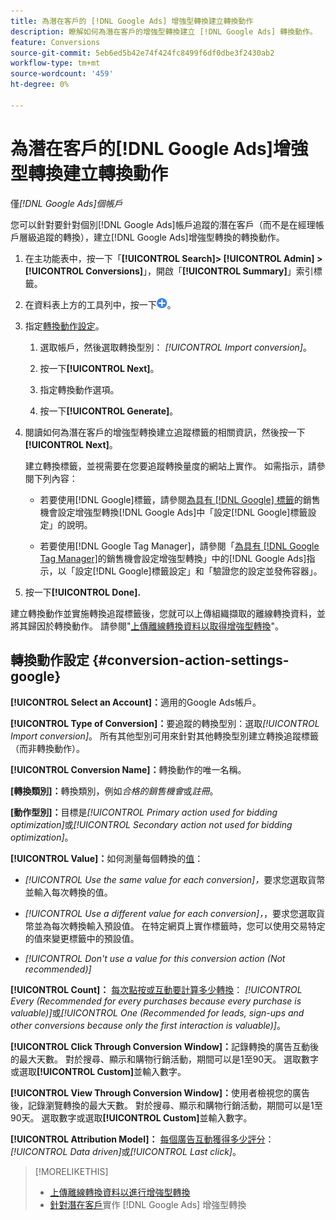 ```yaml
---
title: 為潛在客戶的 [!DNL Google Ads] 增強型轉換建立轉換動作
description: 瞭解如何為潛在客戶的增強型轉換建立 [!DNL Google Ads] 轉換動作。
feature: Conversions
source-git-commit: 5eb6ed5b42e74f424fc8499f6df0dbe3f2430ab2
workflow-type: tm+mt
source-wordcount: '459'
ht-degree: 0%

---
```


# 為潛在客戶的[!DNL Google Ads]增強型轉換建立轉換動作

僅&#x200B;*[!DNL Google Ads]個帳戶*

您可以針對要針對個別[!DNL Google Ads]帳戶追蹤的潛在客戶（而不是在經理帳戶層級追蹤的轉換），建立[!DNL Google Ads]增強型轉換的轉換動作。

1. 在主功能表中，按一下「**[!UICONTROL Search]> [!UICONTROL Admin] >[!UICONTROL Conversions]**」，開啟「**[!UICONTROL Summary]**」索引標籤。

1. 在資料表上方的工具列中，按一下![建立](/help/search-social-commerce/assets/add.png "建立")。

1. 指定[轉換動作設定](#conversion-action-settings-google)。

   1. 選取帳戶，然後選取轉換型別： *[!UICONTROL Import conversion]*。

   1. 按一下&#x200B;**[!UICONTROL Next]**。

   1. 指定轉換動作選項。

   1. 按一下&#x200B;**[!UICONTROL Generate]**。

1. 閱讀如何為潛在客戶的增強型轉換建立追蹤標籤的相關資訊，然後按一下&#x200B;**[!UICONTROL Next]**。

   建立轉換標籤，並視需要在您要追蹤轉換量度的網站上實作。 如需指示，請參閱下列內容：

   * 若要使用[!DNL Google]標籤，請參閱[為具有 [!DNL Google] 標籤](https://support.google.com/google-ads/answer/11347292)的銷售機會設定增強型轉換[!DNL Google Ads]中「設定[!DNL Google]標籤設定」的說明。

   * 若要使用[!DNL Google Tag Manager]，請參閱「[為具有 [!DNL Google Tag Manager]](https://support.google.com/google-ads/answer/11021502?#configure)的銷售機會設定增強型轉換」中的[!DNL Google Ads]指示，以「設定[!DNL Google]標籤設定」和「驗證您的設定並發佈容器」。

1. 按一下&#x200B;**[!UICONTROL Done].**

建立轉換動作並實施轉換追蹤標籤後，您就可以上傳組織擷取的離線轉換資料，並將其歸因於轉換動作。 請參閱&quot;[上傳離線轉換資料以取得增強型轉換](/help/search-social-commerce/admin/conversion-metrics/upload-data-offline-conversions.md)&quot;。

## 轉換動作設定 {#conversion-action-settings-google}

**[!UICONTROL Select an Account]：**&#x200B;適用的Google Ads帳戶。

**[!UICONTROL Type of Conversion]：**&#x200B;要追蹤的轉換型別：選取&#x200B;*[!UICONTROL Import conversion]*。 所有其他型別可用來針對其他轉換型別建立轉換追蹤標籤（而非轉換動作）。

**[!UICONTROL Conversion Name]：**&#x200B;轉換動作的唯一名稱。

**\[轉換類別\]：**&#x200B;轉換類別，例如&#x200B;*合格的銷售機會*&#x200B;或&#x200B;*註冊*。

**\[動作型別\]：**&#x200B;目標是&#x200B;*[!UICONTROL Primary action used for bidding optimization]*&#x200B;或&#x200B;*[!UICONTROL Secondary action not used for bidding optimization]*。

**[!UICONTROL Value]：**&#x200B;如何測量每個轉換的[值](https://support.google.com/google-ads/answer/13064207)：

* *[!UICONTROL Use the same value for each conversion]，*&#x200B;要求您選取貨幣並輸入每次轉換的值。

* *[!UICONTROL Use a different value for each conversion]，*，要求您選取貨幣並為每次轉換輸入預設值。 在特定網頁上實作標籤時，您可以使用交易特定的值來變更標籤中的預設值。

* *[!UICONTROL Don't use a value for this conversion action (Not recommended)]*

**[!UICONTROL Count]：** [每次點按或互動要計算多少轉換](https://support.google.com/google-ads/answer/3438531)： *[!UICONTROL Every (Recommended for every purchases because every purchase is valuable)]*&#x200B;或&#x200B;*[!UICONTROL One (Recommended for leads, sign-ups and other conversions because only the first interaction is valuable)]*。

**[!UICONTROL Click Through Conversion Window]：**&#x200B;記錄轉換的廣告互動後的最大天數。 對於搜尋、顯示和購物行銷活動，期間可以是1至90天。 選取數字或選取&#x200B;**[!UICONTROL Custom]**&#x200B;並輸入數字。

**[!UICONTROL View Through Conversion Window]：**&#x200B;使用者檢視您的廣告後，記錄瀏覽轉換的最大天數。 對於搜尋、顯示和購物行銷活動，期間可以是1至90天。 選取數字或選取&#x200B;**[!UICONTROL Custom]**&#x200B;並輸入數字。

**[!UICONTROL Attribution Model]：** [每個廣告互動獲得多少評分](https://support.google.com/google-ads/answer/6259715?sjid=8211249329930775138)： *[!UICONTROL Data driven]*&#x200B;或&#x200B;*[!UICONTROL Last click]*。

>[!MORELIKETHIS]
>
>* [上傳離線轉換資料以進行增強型轉換](/help/search-social-commerce/admin/conversion-metrics/upload-data-offline-conversions.md)
>* [針對潛在客戶](/help/search-social-commerce/campaign-management/special-workflows/google-enhanced-conversions-leads.md)實作 [!DNL Google Ads] 增強型轉換
